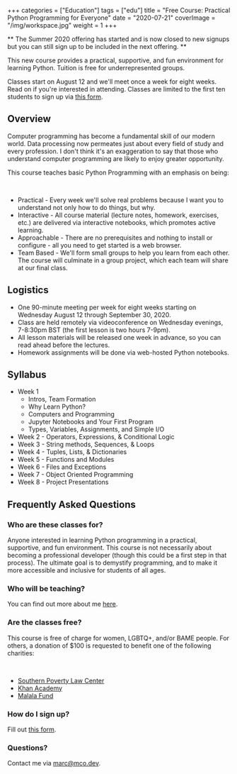 +++
categories = ["Education"]
tags = ["edu"]
title = "Free Course: Practical Python Programming for Everyone"
date = "2020-07-21"
coverImage = "/img/workspace.jpg"
weight = 1
+++

** The Summer 2020 offering has started and is now closed to new signups but you can still sign up to be included in the next offering. **

This new course provides a practical, supportive, and fun environment for learning Python. Tuition is free for underrepresented groups.
<!--more-->
Classes start on August 12 and we'll meet once a week for eight weeks. Read on if you're interested in attending. Classes are limited to the first ten students to sign up via
<a target="_blank" href="https://forms.gle/vY8hPYApYr4Jihc1A">this form</a>.


## Overview

Computer programming has become a fundamental skill of our modern world. Data processing now permeates just about every field of study and every profession. I don't think it's an exaggeration to say that those who understand computer programming are likely to enjoy greater opportunity.

This course teaches basic Python Programming with an emphasis on being:

<br>

- Practical - Every week we'll solve real problems because I want you to understand not only how to do things, but why.
- Interactive - All course material (lecture notes, homework, exercises, etc.) are delivered via interactive notebooks, which promotes active learning.
- Approachable - There are no prerequisites and nothing to install or configure - all you need to get started is a web browser.
- Team Based - We'll form small groups to help you learn from each other. The course will culminate in a group project, which each team will share at our final class.

## Logistics

- One 90-minute meeting per week for eight weeks starting on Wednesday August 12 through September 30, 2020.
- Class are held remotely via videoconference on Wednesday evenings, 7-8:30pm BST (the first lesson is two hours 7-9pm).
- All lesson materials will be released one week in advance, so you can read ahead before the lectures.
- Homework assignments will be done via web-hosted Python notebooks.

## Syllabus

- Week 1
  - Intros, Team Formation
  - Why Learn Python?
  - Computers and Programming
  - Jupyter Notebooks and Your First Program
  - Types, Variables, Assignments, and Simple I/O
- Week 2 - Operators, Expressions, & Conditional Logic
- Week 3 - String methods, Sequences, & Loops
- Week 4 - Tuples, Lists, & Dictionaries
- Week 5 - Functions and Modules
- Week 6 - Files and Exceptions
- Week 7 - Object Oriented Programming
- Week 8 - Project Presentations

## Frequently Asked Questions

### Who are these classes for?

Anyone interested in learning Python programming in a practical, supportive, and fun environment. This course is not necessarily about becoming a professional developer (though this could be a first step in that process). The ultimate goal is to demystify programming, and to make it more accessible and inclusive for students of all ages.

### Who will be teaching?

You can find out more about me [here](/about-marc).

### Are the classes free?

This course is free of charge for women, LGBTQ+, and/or BAME people. For others, a donation of \$100 is requested to benefit one of the following charities:

<br>

- [Southern Poverty Law Center](https://www.splcenter.org/)
- [Khan Academy](https://www.khanacademy.org/)
- [Malala Fund](https://malala.org/)

### How do I sign up?

Fill out
<a target="_blank" href="https://forms.gle/vY8hPYApYr4Jihc1A">this form</a>.

### Questions?

Contact me via [marc@mco.dev](mailto:marc@mco.dev).
